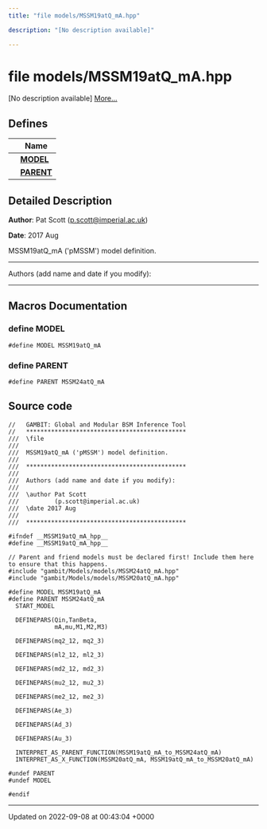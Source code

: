 ```yaml
---
title: "file models/MSSM19atQ_mA.hpp"

description: "[No description available]"

---
```


# file models/MSSM19atQ_mA.hpp

[No description available] [More...](#detailed-description)

## Defines

|                | Name           |
| -------------- | -------------- |
|  | **[MODEL](/documentation/code/files/mssm19atq__ma_8hpp/#define-model)**  |
|  | **[PARENT](/documentation/code/files/mssm19atq__ma_8hpp/#define-parent)**  |

## Detailed Description


**Author**: Pat Scott ([p.scott@imperial.ac.uk](mailto:p.scott@imperial.ac.uk)) 

**Date**: 2017 Aug

MSSM19atQ_mA ('pMSSM') model definition.



------------------

Authors (add name and date if you modify):



------------------




## Macros Documentation

### define MODEL

```
#define MODEL MSSM19atQ_mA
```


### define PARENT

```
#define PARENT MSSM24atQ_mA
```


## Source code

```
//   GAMBIT: Global and Modular BSM Inference Tool
//   *********************************************
///  \file
///
///  MSSM19atQ_mA ('pMSSM') model definition.
///
///  *********************************************
///
///  Authors (add name and date if you modify):
///
///  \author Pat Scott
///          (p.scott@imperial.ac.uk)
///  \date 2017 Aug
///
///  *********************************************

#ifndef __MSSM19atQ_mA_hpp__
#define __MSSM19atQ_mA_hpp__

// Parent and friend models must be declared first! Include them here to ensure that this happens.
#include "gambit/Models/models/MSSM24atQ_mA.hpp"
#include "gambit/Models/models/MSSM20atQ_mA.hpp"

#define MODEL MSSM19atQ_mA
#define PARENT MSSM24atQ_mA
  START_MODEL

  DEFINEPARS(Qin,TanBeta,
             mA,mu,M1,M2,M3)

  DEFINEPARS(mq2_12, mq2_3)

  DEFINEPARS(ml2_12, ml2_3)

  DEFINEPARS(md2_12, md2_3)

  DEFINEPARS(mu2_12, mu2_3)

  DEFINEPARS(me2_12, me2_3)

  DEFINEPARS(Ae_3)

  DEFINEPARS(Ad_3)

  DEFINEPARS(Au_3)

  INTERPRET_AS_PARENT_FUNCTION(MSSM19atQ_mA_to_MSSM24atQ_mA)
  INTERPRET_AS_X_FUNCTION(MSSM20atQ_mA, MSSM19atQ_mA_to_MSSM20atQ_mA)

#undef PARENT
#undef MODEL

#endif
```


-------------------------------

Updated on 2022-09-08 at 00:43:04 +0000

